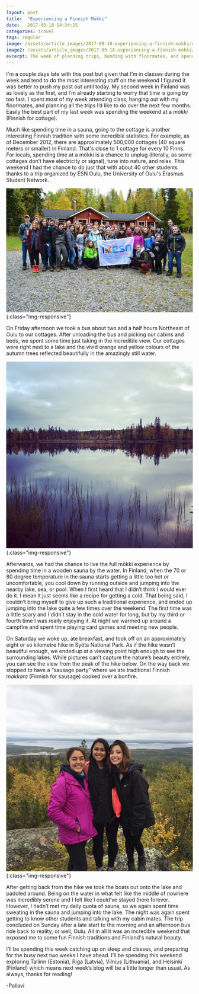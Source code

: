 ```yaml
---
layout: post
title:  "Experiencing a Finnish Mökki"
date:   2017-09-18 14:34:25
categories: travel
tags: regular
image: /assets/article_images/2017-09-18-experiencing-a-finnish-mokki/cover.jpg
image2: /assets/article_images/2017-09-18-experiencing-a-finnish-mokki/cover-mobile.jpg
excerpt: The week of planning trips, bonding with floormates, and spending a weekend at a mökki!
---
```


I'm a couple days late with this post but given that I’m in classes during the week and tend to do the most interesting stuff on the weekend I figured it was better to push my post out until today. My second week in Finland was as lovely as the first, and I’m already starting to worry that time is going by too fast. I spent most of my week attending class, hanging out with my floormates, and planning all the trips I’d like to do over the next few months. Easily the best part of my last week was spending the weekend at a *mökki* (Finnish for cottage).

Much like spending time in a sauna, going to the cottage is another interesting Finnish tradition with some incredible statistics. For example, as of December 2012, there are approximately 500,000 cottages (40 square meters or smaller) in Finland. That's close to 1 cottage for every 10 Finns. For locals, spending time at a mökki is a chance to unplug (literally, as some cottages don’t have electricity or signal), tune into nature, and relax. This weekend I had the chance to do just that with about 40 other students thanks to a trip organized by ESN Oulu, the University of Oulu's Erasmus Student Network.

![The lovely people I spent my weekend with](/assets/article_images/2017-09-18-experiencing-a-finnish-mokki/esn-group.jpg){:class="img-responsive"}

On Friday afternoon we took a bus about two and a half hours Northeast of Oulu to our cottages. After unloading the bus and picking our cabins and beds, we spent some time just taking in the incredible view. Our cottages were right next to a lake and the vivid orange and yellow colours of the autumn trees reflected beautifully in the amazingly still water.

![View of the lake outside our cottage](/assets/article_images/2017-09-18-experiencing-a-finnish-mokki/lake.jpg){:class="img-responsive"}

Afterwards, we had the chance to live the full mökki experience by spending time in a wooden sauna by the water. In Finland, when the 70 or 80 degree temperature in the sauna starts getting a little too hot or uncomfortable, you cool down by running outside and jumping into the nearby lake, sea, or pool. When I first heard that I didn’t think I would ever do it. I mean it just seems like a recipe for getting a cold. That being said, I couldn’t bring myself to give up such a traditional experience, and ended up jumping into the lake quite a few times over the weekend. The first time was a little scary and I didn’t stay in the cold water for long, but by my third or fourth time I was really enjoying it. At night we warmed up around a campfire and spent time playing card games and meeting new people.

On Saturday we woke up, ate breakfast, and took off on an approximately eight or so kilometre hike in Syöta National Park. As if the hike wasn’t beautiful enough, we ended up at a viewing point high enough to see the surrounding lakes. While pictures can’t capture the nature’s beauty entirely, you can see the view from the peak of the hike below. On the way back we stopped to have a “sausage party” where we ate traditional Finnish *makkara* (Finnish for sausage) cooked over a bonfire.

![My roommates and I at the peak of our hike in Syöte National Park](/assets/article_images/2017-09-18-experiencing-a-finnish-mokki/hike-roommates.jpg){:class="img-responsive"}

After getting back from the hike we took the boats out onto the lake and paddled around. Being on the water in what felt like the middle of nowhere was incredibly serene and I felt like I could’ve stayed there forever. However, I hadn’t met my daily quota of sauna, so we again spent time sweating in the sauna and jumping into the lake. The night was again spent getting to know other students and talking with my cabin mates. The trip concluded on Sunday after a late start to the morning and an afternoon bus ride back to reality, or well, Oulu. All in all it was an incredible weekend that exposed me to some fun Finnish traditions and Finland's natural beauty.

I’ll be spending this week catching up on sleep and classes, and preparing for the busy next two weeks I have ahead. I’ll be spending this weekend exploring Tallinn (Estonia), Riga (Latvia), Vilnius (Lithuania), and Helsinki (Finland) which means next week’s blog will be a little longer than usual. As always, thanks for reading!

-Pallavi
